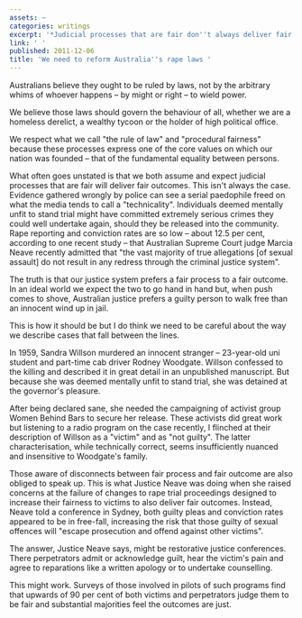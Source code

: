 ```yaml
---
assets: ~
categories: writings
excerpt: '*Judicial processes that are fair don''t always deliver fair outcomes*'
link: ' '
published: 2011-12-06
title: 'We need to reform Australia''s rape laws '
---
```

Australians believe they ought to be ruled by laws, not by the arbitrary whims of whoever happens – by might or right – to wield power. 

We believe those laws should govern the behaviour of all, whether we are a homeless derelict, a wealthy tycoon or the holder of high political office. 

We respect what we call "the rule of law" and "procedural fairness" because these processes express one of the core values on which our nation was founded – that of the fundamental equality between persons.

What often goes unstated is that we both assume and expect judicial processes that are fair will deliver fair outcomes. This isn't always the case. Evidence gathered wrongly by police can see a serial paedophile freed on what the media tends to call a "technicality". Individuals deemed mentally unfit to stand trial might have committed extremely serious crimes they could well undertake again, should they be released into the community. Rape reporting and conviction rates are so low – about 12.5 per cent, according to one recent study – that Australian Supreme Court judge Marcia Neave recently admitted that "the vast majority of true allegations [of sexual assault] do not result in any redress through the criminal justice system".

The truth is that our justice system prefers a fair process to a fair outcome. In an ideal world we expect the two to go hand in hand but, when push comes to shove, Australian justice prefers a guilty person to walk free than an innocent wind up in jail.

This is how it should be but I do think we need to be careful about the way we describe cases that fall between the lines.

In 1959, Sandra Willson murdered an innocent stranger – 23-year-old uni student and part-time cab driver Rodney Woodgate. Willson confessed to the killing and described it in great detail in an unpublished manuscript. But because she was deemed mentally unfit to stand trial, she was detained at the governor's pleasure.

After being declared sane, she needed the campaigning of activist group Women Behind Bars to secure her release. These activists did great work but listening to a radio program on the case recently, I flinched at their description of Willson as a "victim" and as "not guilty".
The latter characterisation, while technically correct, seems insufficiently nuanced and insensitive to Woodgate's family.

Those aware of disconnects between fair process and fair outcome are also obliged to speak up. This is what Justice Neave was doing when she raised concerns at the failure of changes to rape trial proceedings designed to increase their fairness to victims to also deliver fair outcomes.
Instead, Neave told a conference in Sydney, both guilty pleas and conviction rates appeared to be in free-fall, increasing the risk that those guilty of sexual offences will "escape prosecution and offend against other victims".

The answer, Justice Neave says, might be restorative justice conferences. There perpetrators admit or acknowledge guilt, hear the victim's pain and agree to reparations like a written apology or to undertake counselling.

This might work. Surveys of those involved in pilots of such programs find that upwards of 90 per cent of both victims and perpetrators judge them to be fair and substantial majorities feel the outcomes are just.


